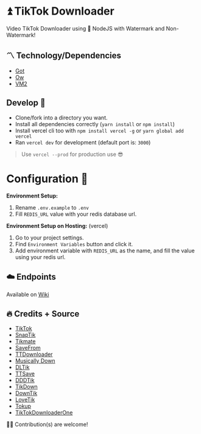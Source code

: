 # ⏫ TikTok Downloader

Video TikTok Downloader using 🧰 NodeJS with Watermark and Non-Watermark!

## 〽️ Technology/Dependencies
- [Got](https://npmjs.com/got)
- [Ow](https://npmjs.com/ow) 
- [VM2](https://npmjs.com/vm2)

## Develop 👷
- Clone/fork into a directory you want.
- Install all dependencies correctly (`yarn install` or `npm install`)
- Install vercel cli too with `npm install vercel -g` or `yarn global add vercel`
- Ran `vercel dev` for development (default port is: `3000`)
> Use `vercel --prod` for production use 😎

# Configuration 🔑

**Environment Setup:**
1. Rename `.env.example` to `.env`
2. Fill `REDIS_URL` value with your redis database url.

**Environment Setup on Hosting:** (vercel)
1. Go to your project settings.
2. Find `Environment Variables` button and click it.
3. Add environment variable with `REDIS_URL` as the name, and fill the value using your redis url.

## ☁️ Endpoints
Available on [Wiki](https://github.com/hansputera/tiktok-dl/wiki/Endpoints)

## 🔥 Credits + Source

- [TikTok](https://tiktok.com) 
- [SnapTik](https://snaptik.app)
- [Tikmate](https://tikmate.online)
- [SaveFrom](https://id.savefrom.net)
- [TTDownloader](https://ttdownloader.com)
- [Musically Down](https://musicaldown.com)
- [DLTik](https://dltik.com/)
- [TTSave](https://ttsave.app)
- [DDDTik](https://dddtik.com)
- [TikDown](https://tikdown.org)
- [DownTik](https://downtik.net)
- [LoveTik](https://lovetik.com)
- [Tokup](https://tokup.app)
- [TikTokDownloaderOne](https://tiktokdownloader.one)

🧗‍♀️ Contribution(s) are welcome!
